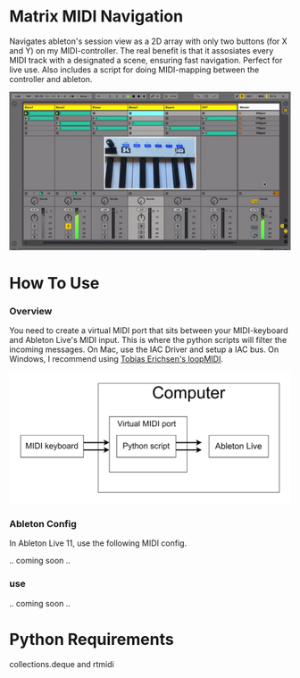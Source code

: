 # Matrix MIDI Navigation
Navigates ableton's session view as a 2D array with only two buttons (for X and Y) on my MIDI-controller. The real benefit is that it assosiates every MIDI track with a designated a scene, ensuring fast navigation. Perfect for live use. Also includes a script for doing MIDI-mapping between the controller and ableton.

<p align="center">
 <img src="img/main.gif" width=600>
</p>

# How To Use
### Overview
You need to create a virtual MIDI port that sits between your MIDI-keyboard and Ableton Live's MIDI input. This is where the python scripts will filter the incoming messages. On Mac, use the IAC Driver and setup a IAC bus. On Windows, I recommend using [Tobias Erichsen's loopMIDI](https://www.tobias-erichsen.de/software/loopmidi.html).

<p align="center">
 <img src="img/overview.png" width=600>
</p>

### Ableton Config
In Ableton Live 11, use the following MIDI config.

.. coming soon ..

### use
.. coming soon ..

# Python Requirements
collections.deque and rtmidi
